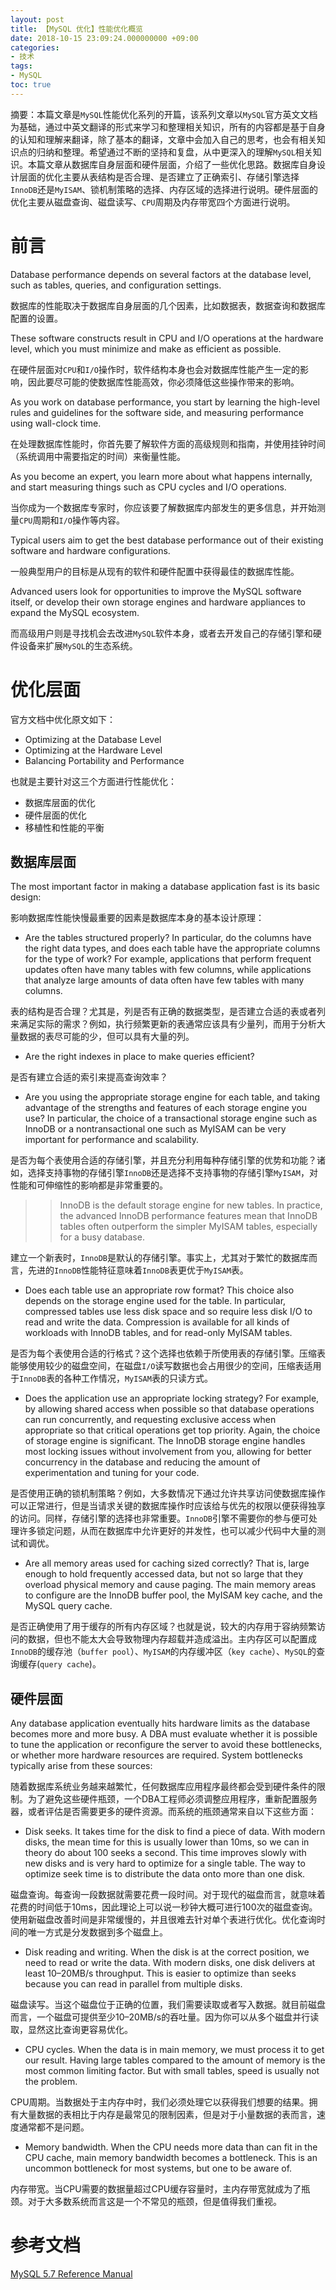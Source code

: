 ```yaml
---
layout: post
title: 【MySQL 优化】性能优化概览
date: 2018-10-15 23:09:24.000000000 +09:00
categories:
- 技术
tags:
- MySQL
toc: true
---
```


摘要：本篇文章是`MySQL`性能优化系列的开篇，该系列文章以`MySQL`官方英文文档为基础，通过中英文翻译的形式来学习和整理相关知识，所有的内容都是基于自身的认知和理解来翻译，除了基本的翻译，文章中会加入自己的思考，也会有相关知识点的归纳和整理。希望通过不断的坚持和复盘，从中更深入的理解`MySQL`相关知识。本篇文章从数据库自身层面和硬件层面，介绍了一些优化思路。数据库自身设计层面的优化主要从表结构是否合理、是否建立了正确索引、存储引擎选择`InnoDB`还是`MyISAM`、锁机制策略的选择、内存区域的选择进行说明。硬件层面的优化主要从磁盘查询、磁盘读写、`CPU`周期及内存带宽四个方面进行说明。


# 前言

Database performance depends on several factors at the database level, such as tables, queries, and configuration settings. 

数据库的性能取决于数据库自身层面的几个因素，比如数据表，数据查询和数据库配置的设置。

These software constructs result in CPU and I/O operations at the hardware level, which you must minimize and make as efficient as possible. 

在硬件层面对`CPU`和`I/O`操作时，软件结构本身也会对数据库性能产生一定的影响，因此要尽可能的使数据库性能高效，你必须降低这些操作带来的影响。

As you work on database performance, you start by learning the high-level rules and guidelines for the software side, and measuring performance using wall-clock time.

在处理数据库性能时，你首先要了解软件方面的高级规则和指南，并使用挂钟时间（系统调用中需要指定的时间）来衡量性能。

 As you become an expert, you learn more about what happens internally, and start measuring things such as CPU cycles and I/O operations.

当你成为一个数据库专家时，你应该要了解数据库内部发生的更多信息，并开始测量`CPU`周期和`I/O`操作等内容。

Typical users aim to get the best database performance out of their existing software and hardware configurations. 

一般典型用户的目标是从现有的软件和硬件配置中获得最佳的数据库性能。

Advanced users look for opportunities to improve the MySQL software itself, or develop their own storage engines and hardware appliances to expand the MySQL ecosystem.

而高级用户则是寻找机会去改进`MySQL`软件本身，或者去开发自己的存储引擎和硬件设备来扩展`MySQL`的生态系统。

# 优化层面

官方文档中优化原文如下：

* Optimizing at the Database Level
* Optimizing at the Hardware Level
* Balancing Portability and Performance

也就是主要针对这三个方面进行性能优化：

* 数据库层面的优化
* 硬件层面的优化
* 移植性和性能的平衡

## 数据库层面

The most important factor in making a database application fast is its basic design:

影响数据库性能快慢最重要的因素是数据库本身的基本设计原理：

* Are the tables structured properly? In particular, do the columns have the right data types, and does each table have the appropriate columns for the type of work? For example, applications that perform frequent updates often have many tables with few columns, while applications that analyze large amounts of data often have few tables with many columns.

表的结构是否合理？尤其是，列是否有正确的数据类型，是否建立合适的表或者列来满足实际的需求？例如，执行频繁更新的表通常应该具有少量列，而用于分析大量数据的表尽可能的少，但可以具有大量的列。

* Are the right indexes in place to make queries efficient?

是否有建立合适的索引来提高查询效率？

* Are you using the appropriate storage engine for each table, and taking advantage of the strengths and features of each storage engine you use? In particular, the choice of a transactional storage engine such as InnoDB or a nontransactional one such as MyISAM can be very important for performance and scalability.

是否为每个表使用合适的存储引擎，并且充分利用每种存储引擎的优势和功能？诸如，选择支持事物的存储引擎`InnoDB`还是选择不支持事物的存储引擎`MyISAM`，对性能和可伸缩性的影响都是非常重要的。

>> InnoDB is the default storage engine for new tables. In practice, the advanced InnoDB performance features mean that InnoDB tables often outperform the simpler MyISAM tables, especially for a busy database.

建立一个新表时，`InnoDB`是默认的存储引擎。事实上，尤其对于繁忙的数据库而言，先进的`InnoDB`性能特征意味着`InnoDB`表更优于`MyISAM`表。

* Does each table use an appropriate row format? This choice also depends on the storage engine used for the table. In particular, compressed tables use less disk space and so require less disk I/O to read and write the data. Compression is available for all kinds of workloads with InnoDB tables, and for read-only MyISAM tables.

是否为每个表使用合适的行格式？这个选择也依赖于所使用表的存储引擎。压缩表能够使用较少的磁盘空间，在磁盘`I/O`读写数据也会占用很少的空间，压缩表适用于`InnoDB`表的各种工作情况，`MyISAM`表的只读方式。

* Does the application use an appropriate locking strategy? For example, by allowing shared access when possible so that database operations can run concurrently, and requesting exclusive access when appropriate so that critical operations get top priority. Again, the choice of storage engine is significant. The InnoDB storage engine handles most locking issues without involvement from you, allowing for better concurrency in the database and reducing the amount of experimentation and tuning for your code.

是否使用正确的锁机制策略？例如，大多数情况下通过允许共享访问使数据库操作可以正常进行，但是当请求关键的数据库操作时应该给与优先的权限以便获得独享的访问。同样，存储引擎的选择也非常重要。`InnoDB`引擎不需要你的参与便可处理许多锁定问题，从而在数据库中允许更好的并发性，也可以减少代码中大量的测试和调优。

* Are all memory areas used for caching sized correctly? That is, large enough to hold frequently accessed data, but not so large that they overload physical memory and cause paging. The main memory areas to configure are the InnoDB buffer pool, the MyISAM key cache, and the MySQL query cache.

是否正确使用了用于缓存的所有内存区域？也就是说，较大的内存用于容纳频繁访问的数据，但也不能太大会导致物理内存超载并造成溢出。主内存区可以配置成`InnoDB`的缓存池（`buffer pool`）、`MyISAM`的内存缓冲区（`key cache`）、`MySQL`的查询缓存(`query cache`)。

## 硬件层面

Any database application eventually hits hardware limits as the database becomes more and more busy. A DBA must evaluate whether it is possible to tune the application or reconfigure the server to avoid these bottlenecks, or whether more hardware resources are required. System bottlenecks typically arise from these sources:

随着数据库系统业务越来越繁忙，任何数据库应用程序最终都会受到硬件条件的限制。为了避免这些硬件瓶颈，一个DBA工程师必须调整应用程序，重新配置服务器，或者评估是否需要更多的硬件资源。而系统的瓶颈通常来自以下这些方面：

* Disk seeks. It takes time for the disk to find a piece of data. With modern disks, the mean time for this is usually lower than 10ms, so we can in theory do about 100 seeks a second. This time improves slowly with new disks and is very hard to optimize for a single table. The way to optimize seek time is to distribute the data onto more than one disk.

磁盘查询。每查询一段数据就需要花费一段时间。对于现代的磁盘而言，就意味着花费的时间低于10ms，因此理论上可以说一秒钟大概可进行100次的磁盘查询。使用新磁盘改善时间是非常缓慢的，并且很难去针对单个表进行优化。优化查询时间的唯一方式是分发数据到多个磁盘上。

* Disk reading and writing. When the disk is at the correct position, we need to read or write the data. With modern disks, one disk delivers at least 10–20MB/s throughput. This is easier to optimize than seeks because you can read in parallel from multiple disks.

磁盘读写。当这个磁盘位于正确的位置，我们需要读取或者写入数据。就目前磁盘而言，一个磁盘可提供至少10–20MB/s的吞吐量。因为你可以从多个磁盘并行读取，显然这比查询更容易优化。

* CPU cycles. When the data is in main memory, we must process it to get our result. Having large tables compared to the amount of memory is the most common limiting factor. But with small tables, speed is usually not the problem.

CPU周期。当数据处于主内存中时，我们必须处理它以获得我们想要的结果。拥有大量数据的表相比于内存是最常见的限制因素，但是对于小量数据的表而言，速度通常都不是问题。

* Memory bandwidth. When the CPU needs more data than can fit in the CPU cache, main memory bandwidth becomes a bottleneck. This is an uncommon bottleneck for most systems, but one to be aware of.

内存带宽。当CPU需要的数据量超过CPU缓存容量时，主内存带宽就成为了瓶颈。对于大多数系统而言这是一个不常见的瓶颈，但是值得我们重视。

# 参考文档

[MySQL 5.7 Reference Manual](https://dev.mysql.com/doc/refman/5.7/en/optimize-overview.html)
